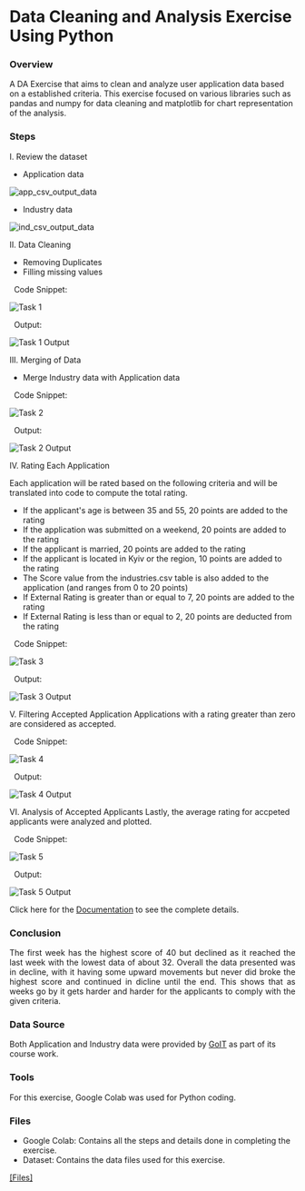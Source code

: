 # Data Cleaning and Analysis Exercise Using Python

### Overview
A DA Exercise that aims to clean and analyze user application data based on a established criteria. This exercise focused on various libraries such as pandas and numpy for data cleaning and matplotlib for chart representation of the analysis.

### Steps

I. Review the dataset

- Application data

![app_csv_output_data](https://github.com/user-attachments/assets/ede4c47a-ee50-4f8e-87f6-15b7c99f414f)

- Industry data

![ind_csv_output_data](https://github.com/user-attachments/assets/82968b9c-3b22-476d-b1d9-f006179e1ea6)

II. Data Cleaning
- Removing Duplicates
- Filling missing values

&nbsp;&nbsp;Code Snippet:

![Task 1](https://github.com/user-attachments/assets/9a0f8a38-650c-49b5-9e5d-8b02eaeffc7c)

&nbsp;&nbsp;Output:

![Task 1 Output](https://github.com/user-attachments/assets/960aee55-8861-43cf-b55a-77f85e6d8bc6)


III. Merging of Data
- Merge Industry data with Application data

&nbsp;&nbsp;Code Snippet:

![Task 2](https://github.com/user-attachments/assets/8e0baecf-2a56-4970-9475-50ea3f260aae)

&nbsp;&nbsp;Output:

![Task 2 Output](https://github.com/user-attachments/assets/2b6df9aa-b3a9-4837-98d9-696b9eca95e9)

IV. Rating Each Application

Each application will be rated based on the following criteria and will be translated into code to compute the total rating.

- If the applicant's age is between 35 and 55, 20 points are added to the rating
- If the application was submitted on a weekend, 20 points are added to the rating
- If the applicant is married, 20 points are added to the rating
- If the applicant is located in Kyiv or the region, 10 points are added to the rating
- The Score value from the industries.csv table is also added to the application (and ranges from 0 to 20 points)
- If External Rating is greater than or equal to 7, 20 points are added to the rating
- If External Rating is less than or equal to 2, 20 points are deducted from the rating

&nbsp;&nbsp;Code Snippet:

![Task 3](https://github.com/user-attachments/assets/5f50b610-c078-4361-afdf-860299c14693)

&nbsp;&nbsp;Output:

![Task 3 Output](https://github.com/user-attachments/assets/cba5c3d8-f08e-461d-97c9-5d23a0accd4b)


V. Filtering Accepted Application
Applications with a rating greater than zero are considered as accepted.

&nbsp;&nbsp;Code Snippet:

![Task 4](https://github.com/user-attachments/assets/79694f65-6e3f-46d1-9d3a-fdf87ee09d06)

&nbsp;&nbsp;Output:

![Task 4 Output](https://github.com/user-attachments/assets/1a01c3a7-954e-453a-a114-2613b7b3cb7b)


VI. Analysis of Accepted Applicants
Lastly, the average rating for accpeted applicants were analyzed and plotted.

&nbsp;&nbsp;Code Snippet:

![Task 5](https://github.com/user-attachments/assets/907edb94-440e-4662-a26d-527b14dbd98a)

&nbsp;&nbsp;Output:

![Task 5 Output](https://github.com/user-attachments/assets/aff1211a-78dc-43fa-bcf0-c1944047df3f)

Click here for the [Documentation](https://colab.research.google.com/drive/1hnI9-l_qK7YiLz_J9E-PCcn7UMfZZaPx?usp=sharing) to see the complete details.

### Conclusion

 <p align="justify">The first week has the highest score of 40 but declined as it reached the last week with the lowest data of about 32. Overall the data presented was in decline, with it having some upward movements but never did broke the highest score and continued in dicline until the end. This shows that as weeks go by it gets harder and harder for the applicants to comply with the given criteria.</p>

### Data Source

Both Application and Industry data were provided by [GoIT](https://goit.global/ph/) as part of its course work.

### Tools

For this exercise, Google Colab was used for Python coding.

### Files
- Google Colab: Contains all the steps and details done in completing the exercise.
- Dataset: Contains the data files used for this exercise.

[[Files]](https://drive.google.com/drive/folders/1nDYGNW-v5EjVA-hViunINZ1_OfqFBD4W?usp=sharing)

